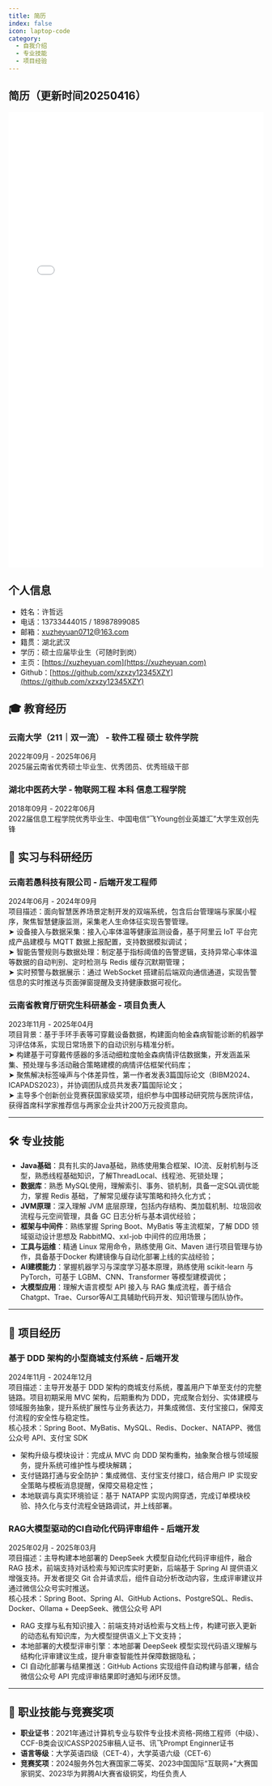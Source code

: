 ```yaml
---
title: 简历
index: false
icon: laptop-code
category:
  - 自我介绍
  - 专业技能
  - 项目经验
---
```


## 简历（更新时间20250416）

<embed src="/pdfs/xuzheyuan_resume.pdf" width="100%" height="900px" type="application/pdf" />


## 个人信息

- 姓名：许哲远
- 电话：13733444015 / 18987899085
- 邮箱：xuzheyuan0712@163.com
- 籍贯：湖北武汉
- 学历：硕士应届毕业生（可随时到岗）
- 主页：[https://xuzheyuan.com](https://xuzheyuan.com)
- Github：[https://github.com/xzxzy12345XZY](https://github.com/xzxzy12345XZY)

## 🎓 教育经历

### **云南大学（211｜双一流） - 软件工程 硕士 软件学院**  
2022年09月 - 2025年06月  
2025届云南省优秀硕士毕业生、优秀团员、优秀班级干部

### **湖北中医药大学 - 物联网工程 本科 信息工程学院**  
2018年09月 - 2022年06月  
2022届信息工程学院优秀毕业生、中国电信“飞Young创业英雄汇”大学生双创先锋


## 🧪 实习与科研经历

### **云南若愚科技有限公司 - 后端开发工程师**  
2024年06月 - 2024年09月  
项目描述：面向智慧医养场景定制开发的双端系统，包含后台管理端与家属小程序，聚焦智慧健康监测，采集老人生命体征实现告警管理。  
➤ 设备接入与数据采集：接入心率体温等健康监测设备，基于阿里云 IoT 平台完成产品建模与 MQTT 数据上报配置，支持数据模拟调试；  
➤ 智能告警规则与数据处理：制定基于指标阈值的告警逻辑，支持异常心率体温等数据的自动判别、定时检测与 Redis 缓存沉默期管理；  
➤ 实时预警与数据展示：通过 WebSocket 搭建前后端双向通信通道，实现告警信息的实时推送与页面弹窗提醒及支持健康数据可视化。

### **云南省教育厅研究生科研基金 - 项目负责人**  
2023年11月 - 2025年04月  
项目背景：基于手环手表等可穿戴设备数据，构建面向帕金森病智能诊断的机器学习评估体系，实现日常场景下的自动识别与精准分析。  
➤ 构建基于可穿戴传感器的多活动细粒度帕金森病情评估数据集，开发涵盖采集、预处理与多活动融合策略建模的病情评估框架代码库；  
➤ 聚焦解决标签噪声与个体差异性，第一作者发表3篇国际论文（BIBM2024、ICAPADS2023），并协调团队成员共发表7篇国际论文；  
➤ 主导多个创新创业竞赛获国家级奖项，组织参与中国移动研究院与医院评估，获得首席科学家推荐信与两家企业共计200万元投资意向。

---

## 🛠️ 专业技能

- **Java基础**：具有扎实的Java基础，熟练使用集合框架、IO流、反射机制与泛型，熟悉线程基础知识，了解ThreadLocal、线程池、死锁处理；
- **数据库**：熟悉 MySQL使用，理解索引、事务、锁机制，具备一定SQL调优能力，掌握 Redis 基础，了解常见缓存读写策略和持久化方式；
- **JVM原理**：深入理解 JVM 底层原理，包括内存结构、类加载机制、垃圾回收流程与元空间管理，具备 GC 日志分析与基本调优经验；
- **框架与中间件**：熟练掌握 Spring Boot、MyBatis 等主流框架，了解 DDD 领域驱动设计思想及 RabbitMQ、xxl-job 中间件的应用场景；
- **工具与运维**：精通 Linux 常用命令，熟练使用 Git、Maven 进行项目管理与协作，具备基于Docker 构建镜像与自动化部署上线的实战经验；
- **AI建模能力**：掌握机器学习与深度学习基本原理，熟练使用 scikit-learn 与 PyTorch，可基于 LGBM、CNN、Transformer 等模型建模调优；
- **大模型应用**：理解大语言模型 API 接入与 RAG 集成流程，善于结合Chatgpt、Trae、Cursor等AI工具辅助代码开发、知识管理与团队协作。

---

## 💼 项目经历

### **基于 DDD 架构的小型商城支付系统 - 后端开发**
2024年11月 - 2024年12月  
项目描述：主导开发基于 DDD 架构的商城支付系统，覆盖用户下单至支付的完整链路。项目初期采用 MVC 架构，后期重构为 DDD，完成聚合划分、实体建模与领域服务抽象，提升系统扩展性与业务表达力，并集成微信、支付宝接口，保障支付流程的安全性与稳定性。  
核心技术：Spring Boot、MyBatis、MySQL、Redis、Docker、NATAPP、微信公众号 API、支付宝 SDK  
- 架构升级与模块设计：完成从 MVC 向 DDD 架构重构，抽象聚合根与领域服务，提升系统可维护性与模块解耦；  
- 支付链路打通与安全防护：集成微信、支付宝支付接口，结合用户 IP 实现安全策略与模板消息提醒，保障交易稳定性；  
- 本地联调与真实环境验证：基于 NATAPP 实现内网穿透，完成订单模块校验、持久化与支付流程全链路调试，并上线部署。

### **RAG大模型驱动的CI自动化代码评审组件 - 后端开发**
2025年02月 - 2025年03月  
项目描述：主导构建本地部署的 DeepSeek 大模型自动化代码评审组件，融合 RAG 技术，前端支持对话检索与知识库实时更新，后端基于 Spring AI 提供语义增强支持。开发者提交 Git 合并请求后，组件自动分析改动内容，生成评审建议并通过微信公众号实时推送。  
核心技术：Spring Boot、Spring AI、GitHub Actions、PostgreSQL、Redis、Docker、Ollama + DeepSeek、微信公众号 API  
- RAG 支撑与私有知识接入：前端支持对话检索与文档上传，构建可嵌入更新的动态私有知识库，为大模型提供语义上下文支持；  
- 本地部署的大模型评审引擎：本地部署 DeepSeek 模型实现代码语义理解与结构化评审建议生成，提升审查智能性并保障数据隐私；  
- CI 自动化部署与结果推送：GitHub Actions 实现组件自动构建与部署，结合微信公众号 API 完成评审结果即时通知与闭环反馈。

---

## 🏅 职业技能与竞赛奖项

- **职业证书**：2021年通过计算机专业与软件专业技术资格-网络工程师（中级）、CCF-B类会议ICASSP2025审稿人证书、讯飞Prompt Enginner证书
- **语言等级**：大学英语四级（CET-4），大学英语六级（CET-6）
- **竞赛奖项**：2024服务外包大赛国家二等奖、2023中国国际“互联网+”大赛国家铜奖、2023华为昇腾AI大赛省级铜奖，均任负责人


[//]: # (### 4. 服务治理 SpringBoot 中间件)

[//]: # ()
[//]: # (- 系统架构：SpringBoot Starter 组件开发)

[//]: # (- 核心技术：熔断、降级、限流、切量、白名单、人群控制)

[//]: # (- 项目描述：该SpringBoot Starter中间件实现了熔断、降级、限流、切量、白名单等服务治理功能，减少了开发工作量和出错风险。利用SpringBoot的自动化配置机制简化了集成和使用，并提供了可扩展接口，以满足不同场景的需求。)

[//]: # (- 核心职责：)

[//]: # (    - 鉴于组内同类需求的重复开发，设计并实现服务治理 SpringBoot Starter 中间件，提高开发效率和降低重复开发成本。 该中间件的核心功能包括服务治理中的熔断、降级、限流、切量和白名单等。)

[//]: # (    - 通过利用SpringBoot的自动化配置机制，该中间件可以简化集成和使用，同时提供足够的配置选项以满足不同场景的需求。)

[//]: # (    - 此外，该中间件还提供了可扩展的接口，方便用户根据自身需求扩展功能，从而更好地满足不同的业务需求。)
